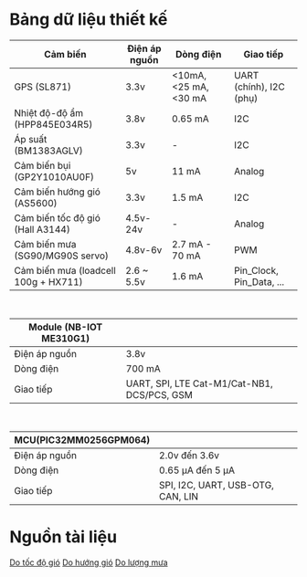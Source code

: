 # Bảng dữ liệu thiết kế

| Cảm biến                           | Điện áp nguồn | Dòng điện              | Giao tiếp                           |
|------------------------------------|---------------|------------------------|------------------------------------|
| GPS (SL871)                        | 3.3v          | <10mA, <25 mA, <30 mA | UART (chính), I2C (phụ)           |
| Nhiệt độ-độ ẩm (HPP845E034R5)     | 3.8v          | 0.65 mA                | I2C                                |
| Áp suất (BM1383AGLV)              | 3.3v          | -                      | I2C                                |
| Cảm biến bụi (GP2Y1010AU0F)       | 5v            | 11 mA                  | Analog                             |
| Cảm biến hướng gió (AS5600)       | 3.3v          | 1.5 mA                 | I2C                                |
| Cảm biến tốc độ gió (Hall A3144)  | 4.5v-24v      | -                      | Analog                             |
| Cảm biến mưa (SG90/MG90S servo)   | 4.8v-6v       | 2.7 mA - 70 mA         | PWM                                |
| Cảm biến mưa (loadcell 100g + HX711) | 2.6 ~ 5.5v   | 1.6 mA                 | Pin_Clock, Pin_Data, ...           |

&nbsp;

| Module (NB-IOT ME310G1)            |               | 
|------------------------------------|---------------|
| Điện áp nguồn                      | 3.8v          |
| Dòng điện                          | 700 mA        |
| Giao tiếp                          | UART, SPI, LTE Cat-M1/Cat-NB1, DCS/PCS, GSM |

&nbsp;

| MCU(PIC32MM0256GPM064)             |               | 
|------------------------------------|---------------|
| Điện áp nguồn                      | 2.0v đến 3.6v |
| Dòng điện                          | 0.65 μA đến 5 μA  |
| Giao tiếp                          | SPI, I2C, UART, USB-OTG, CAN, LIN  |

# Nguồn tài liệu
[Do tốc độ gió](https://hackaday.io/project/191652-long-range-weather-station-65/log/220690-weather-station-anemometer)
[Do hướng gió](https://hackaday.io/project/191652-long-range-weather-station-65/log/220476-the-wind-direction-sensor)
[Do lượng mưa](https://hackaday.io/project/191652-long-range-weather-station-65/log/220475-the-rain-gauge)